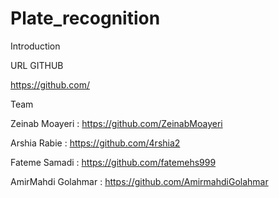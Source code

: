 # Plate_recognition

Introduction



URL GITHUB

https://github.com/

Team

Zeinab Moayeri : https://github.com/ZeinabMoayeri

Arshia Rabie : https://github.com/4rshia2

Fateme Samadi : https://github.com/fatemehs999

AmirMahdi Golahmar : https://github.com/AmirmahdiGolahmar
